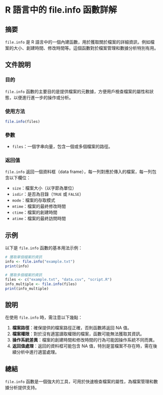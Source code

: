 <!--
Meta Description: # R 語言中的 file.info 函數詳解 ## 摘要 `file.info` 是 R 語言中的一個內建函數，用於獲取關於檔案的詳細資訊，例如檔案的大小、創建時間、修改時間等。這個函數對於檔案管理和數據分析特別有用。 ## 文件說明 ### 目的 `file.info` 函數的主要目的是提供檔案...
Meta Keywords: info, file, files, data, example
-->

# R 語言中的 file.info 函數詳解

## 摘要
`file.info` 是 R 語言中的一個內建函數，用於獲取關於檔案的詳細資訊，例如檔案的大小、創建時間、修改時間等。這個函數對於檔案管理和數據分析特別有用。

## 文件說明
### 目的
`file.info` 函數的主要目的是提供檔案的元數據，方便用戶檢查檔案的屬性和狀態，以便進行進一步的操作或分析。

### 使用方法
```R
file.info(files)
```

### 參數
- `files`：一個字串向量，包含一個或多個檔案的路徑。

### 返回值
`file.info` 返回一個資料框（data frame），每一列對應於傳入的檔案，每一列包含以下欄位：
- `size`：檔案大小（以字節為單位）
- `isdir`：是否為目錄（`TRUE` 或 `FALSE`）
- `mode`：檔案的存取模式
- `mtime`：檔案的最終修改時間
- `ctime`：檔案的創建時間
- `atime`：檔案的最終訪問時間

## 示例
以下是 `file.info` 函數的基本用法示例：

```R
# 獲取單個檔案的資訊
info <- file.info("example.txt")
print(info)

# 獲取多個檔案的資訊
files <- c("example.txt", "data.csv", "script.R")
info_multiple <- file.info(files)
print(info_multiple)
```

## 說明
在使用 `file.info` 時，需注意以下幾點：
1. **檔案路徑**：確保提供的檔案路徑正確，否則函數將返回 NA 值。
2. **檔案權限**：對於沒有適當讀取權限的檔案，函數可能無法獲取其資訊。
3. **操作系統差異**：檔案的創建時間和修改時間的行為可能因操作系統不同而異。
4. **返回值處理**：返回的資料框可能包含 NA 值，特別是當檔案不存在時，需在後續分析中進行適當處理。

## 總結
`file.info` 函數是一個強大的工具，可用於快速檢查檔案的屬性，為檔案管理和數據分析提供支持。
